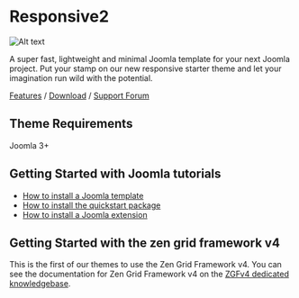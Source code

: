 Responsive2
====
![Alt text](http://www.joomlabamboo.com/images/new/responsive2/responsive2-responsive.jpg 'Optional title')

A super fast, lightweight and minimal Joomla template for your next Joomla project. Put your stamp on our new responsive starter theme and let your imagination run wild with the potential.  

[Features](http://www.joomlabamboo.com/joomla-templates/responsive2) / [Download](http://www.joomlabamboo.com/downloads/template-downloads?param=responsive2) / [Support Forum](http://www.joomlabamboo.com/index.php?option=com_kunena&view=category&catid=677&Itemid=215)

Theme Requirements
----

Joomla 3+

Getting Started with Joomla tutorials
----

- <a href="/getting-started/how-to-install-a-joomla-template">How to install a Joomla template</a>
- <a href="/getting-started/how-to-install-a-joomla-3-quickstart-package">How to install the quickstart package</a>
- <a href="http://docs.joomlabamboo.com/getting-started/how-to-install-a-joomla-module">How to install a Joomla extension</a>


Getting Started with the zen grid framework v4
----

This is the first of our themes to use the Zen Grid Framework v4. You can see the documentation for Zen Grid Framework v4 on the <a href="/zen-grid-framework-4/">ZGFv4 dedicated knowledgebase</a>.